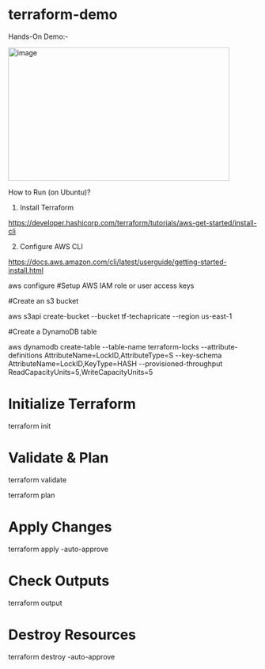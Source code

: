# terraform-demo

Hands-On Demo:-

<img width="447" height="270" alt="image" src="https://github.com/user-attachments/assets/59b7a34f-22f4-44b0-8db9-ecd4e2a63ccd" />

How to Run (on Ubuntu)?

1. Install Terraform

https://developer.hashicorp.com/terraform/tutorials/aws-get-started/install-cli

2. Configure AWS CLI
   
https://docs.aws.amazon.com/cli/latest/userguide/getting-started-install.html

aws configure  #Setup AWS IAM role or user access keys
  
#Create an s3 bucket

aws s3api create-bucket --bucket tf-techapricate --region us-east-1

#Create a DynamoDB table

aws dynamodb create-table --table-name terraform-locks --attribute-definitions AttributeName=LockID,AttributeType=S --key-schema AttributeName=LockID,KeyType=HASH --provisioned-throughput ReadCapacityUnits=5,WriteCapacityUnits=5

# Initialize Terraform

terraform init

# Validate & Plan

terraform validate

terraform plan

# Apply Changes

terraform apply -auto-approve

# Check Outputs

terraform output

# Destroy Resources

terraform destroy -auto-approve
